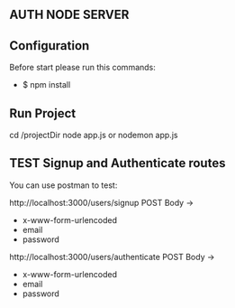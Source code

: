## AUTH NODE SERVER

## Configuration
Before start please run this commands:
- $ npm install


## Run Project
cd /projectDir
node app.js or nodemon app.js

## TEST Signup and Authenticate routes

You can use postman to test:

http://localhost:3000/users/signup
POST
Body ->
- x-www-form-urlencoded
- email
- password

http://localhost:3000/users/authenticate
POST
Body ->
- x-www-form-urlencoded
- email
- password
